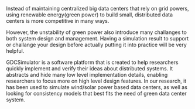 Instead of maintaining centralized big data centers that rely on grid powers, using renewable energy(green power) to build small, distributed data centers is more competitive in many ways.

However, the unstability of green power also introduce many challanges to both system design
and management. Having a simulation result to support or challange your design before actually putting it into practice will be very helpful.

GDCSimulator is a software platform that is created to help researchers quickly implement and verify their ideas about distributed systems. It abstracts and hide many low level implementation details, enabling researchers to focus more on high level design features. In our research, it has been used to simulate wind/solar power based data centers, as well as looking for consistency models that best fits the need of green data center system.